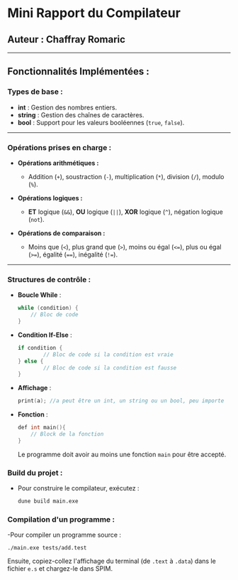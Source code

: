 # Mini Rapport du Compilateur

## **Auteur :** Chaffray Romaric

---

## **Fonctionnalités Implémentées :**

### Types de base :
- **int** : Gestion des nombres entiers.
- **string** : Gestion des chaînes de caractères.
- **bool** : Support pour les valeurs booléennes (`true`, `false`).

---

### Opérations prises en charge :
- **Opérations arithmétiques :**
  - Addition (`+`), soustraction (`-`), multiplication (`*`), division (`/`), modulo (`%`).

- **Opérations logiques :**
  - **ET** logique (`&&`), **OU** logique (`||`), **XOR** logique (`^`), négation logique (`not`).

- **Opérations de comparaison :**
  - Moins que (`<`), plus grand que (`>`), moins ou égal (`<=`), plus ou égal (`>=`), égalité (`==`), inégalité (`!=`).

---

### Structures de contrôle :
- **Boucle While** :
  ```c
  while (condition) {
      // Bloc de code
  }
  ```
- **Condition If-Else** :
    ```c
    if condition {
            // Bloc de code si la condition est vraie
    } else {
            // Bloc de code si la condition est fausse
    }
    ```
- **Affichage** :
    ```c
    print(a); //a peut être un int, un string ou un bool, peu importe
    ```
- **Fonction** :
    ```c
    def int main(){
        // Block de la fonction
    }
    ```
    Le programme doit avoir au moins une fonction `main` pour être accepté.
### Build du projet :

- Pour construire le compilateur, exécutez :
    ```bash
    dune build main.exe
    ```

### Compilation d'un programme :
-Pour compiler un programme source :

    ./main.exe tests/add.test
    
Ensuite, copiez-collez l'affichage du terminal (de `.text` à `.data`) dans le fichier `e.s` et chargez-le dans SPIM.